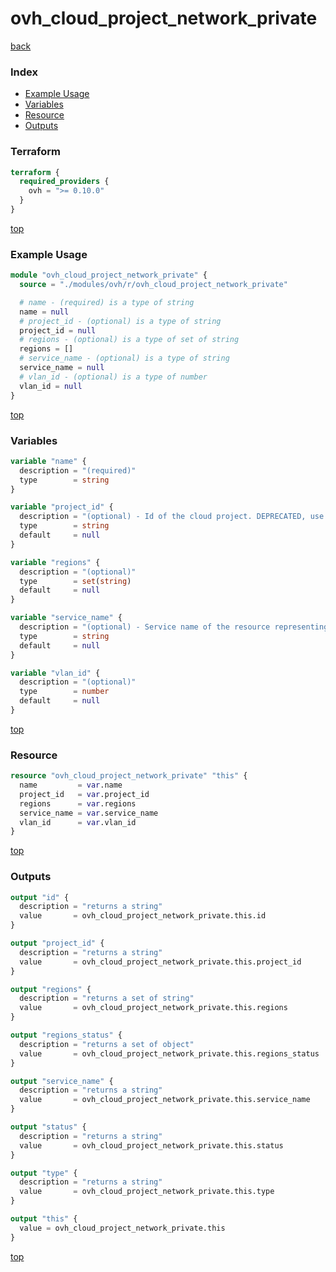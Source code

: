 # ovh_cloud_project_network_private

[back](../ovh.md)

### Index

- [Example Usage](#example-usage)
- [Variables](#variables)
- [Resource](#resource)
- [Outputs](#outputs)

### Terraform

```terraform
terraform {
  required_providers {
    ovh = ">= 0.10.0"
  }
}
```

[top](#index)

### Example Usage

```terraform
module "ovh_cloud_project_network_private" {
  source = "./modules/ovh/r/ovh_cloud_project_network_private"

  # name - (required) is a type of string
  name = null
  # project_id - (optional) is a type of string
  project_id = null
  # regions - (optional) is a type of set of string
  regions = []
  # service_name - (optional) is a type of string
  service_name = null
  # vlan_id - (optional) is a type of number
  vlan_id = null
}
```

[top](#index)

### Variables

```terraform
variable "name" {
  description = "(required)"
  type        = string
}

variable "project_id" {
  description = "(optional) - Id of the cloud project. DEPRECATED, use `service_name` instead"
  type        = string
  default     = null
}

variable "regions" {
  description = "(optional)"
  type        = set(string)
  default     = null
}

variable "service_name" {
  description = "(optional) - Service name of the resource representing the id of the cloud project."
  type        = string
  default     = null
}

variable "vlan_id" {
  description = "(optional)"
  type        = number
  default     = null
}
```

[top](#index)

### Resource

```terraform
resource "ovh_cloud_project_network_private" "this" {
  name         = var.name
  project_id   = var.project_id
  regions      = var.regions
  service_name = var.service_name
  vlan_id      = var.vlan_id
}
```

[top](#index)

### Outputs

```terraform
output "id" {
  description = "returns a string"
  value       = ovh_cloud_project_network_private.this.id
}

output "project_id" {
  description = "returns a string"
  value       = ovh_cloud_project_network_private.this.project_id
}

output "regions" {
  description = "returns a set of string"
  value       = ovh_cloud_project_network_private.this.regions
}

output "regions_status" {
  description = "returns a set of object"
  value       = ovh_cloud_project_network_private.this.regions_status
}

output "service_name" {
  description = "returns a string"
  value       = ovh_cloud_project_network_private.this.service_name
}

output "status" {
  description = "returns a string"
  value       = ovh_cloud_project_network_private.this.status
}

output "type" {
  description = "returns a string"
  value       = ovh_cloud_project_network_private.this.type
}

output "this" {
  value = ovh_cloud_project_network_private.this
}
```

[top](#index)